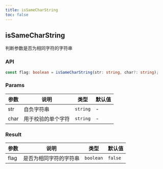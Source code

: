 ```yaml
---
title: isSameCharString
toc: false
---
```


## isSameCharString

判断参数是否为相同字符的字符串

<code src="./demo.tsx"></code>

### API

```typescript
const flag: boolean = isSameCharString(str: string, char?: string);
```

### Params

| 参数 | 说明               | 类型     | 默认值 |
| ---- | ------------------ | -------- | ------ |
| str  | 自负字符串         | `string` | -      |
| char | 用于校验的单个字符 | `string` | -      |


### Result

| 参数 | 说明                   | 类型      | 默认值  |
| ---- | ---------------------- | --------- | ------- |
| flag | 是否为相同字符的字符串 | `boolean` | `false` |
